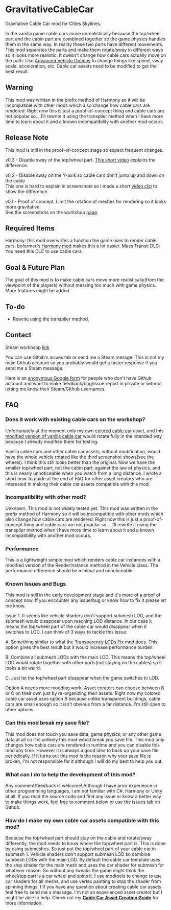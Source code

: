 # GravitativeCableCar
Gravitative Cable Car mod for Cities Skylines.

In the vanilla game cable cars move unrealistically because the top/wheel part and the cabin part are combined together so the game physics handles them in the same way. In reality these two parts have different movements. This mod separates the parts and make them rotate/sway in different ways so it looks more realistic. It doesn't change how cable cars actually move on the path. Use [Advanced Vehicle Options](https://steamcommunity.com/sharedfiles/filedetails/?id=1548831935) to change things like speed, sway scale, acceleration, etc. Cable car assets need to be modified to get the best result.

## Warning
This mod was written in the prefix method of Harmony so it will be incompatible with other mods which also change how cable cars are rendered. Right now this is just a proof-of-concept thing and cable cars are not popular so....I'll rewrite it using the transpiler method when I have more time to learn about it and a known incompatibility with another mod occurs.

## Release Note
This mod is still in the proof-of-concept stage so expect frequent changes.

v0.3 - Disable sway of the top/wheel part. [This short video](https://www.youtube.com/watch?v=ljHAi7EXB8k) explains the difference.

v0.2 - Disable sway on the Y-axis so cable cars don't jump up and down on the cable  
       This one is hard to explain in screenshots so I made a short [video clip](https://www.youtube.com/watch?v=B6mj6Y95eYk) to show the difference.  

v0.1 - Proof of concept. Limit the rotation of meshes for rendering so it looks more gravitative.  
       See the screenshots on the workshop [page](https://steamcommunity.com/sharedfiles/filedetails/?id=2094830335).  

## Required Items
Harmony: this mod overwrites a function the game uses to render cable cars. boformer's [Harmony mod](https://steamcommunity.com/workshop/filedetails/?id=2040656402) makes this a lot easier.
Mass Transit DLC: You need this DLC to use cable cars.

## Goal & Future Plan
The goal of this mod is to make cable cars move more realistically(from the viewpoint of the players) without messing too much with game physics. More features might be added.

## To-do
- Rewrite using the transpiler method.

## Contact
Steam workhsop [link](https://steamcommunity.com/sharedfiles/filedetails/?id=2094830335)  

You can use Githib's issues tab or send me a Steam messge. This is not my main Github account so you probably would get a faster response if you send me a Steam message.  

Here is an [anonymous Google form](https://forms.gle/13tXrXU5HFw3PrNRA) for people who don't have Github account and want to make feedback/bug/issue report in private or without letting me know their Steam/Github usernames. 

## FAQ

### Does it work with existing cable cars on the workshop?
Unfortunately at the moment only my own [colored cable car](https://steamcommunity.com/sharedfiles/filedetails/?id=2088780350) asset, and this [modified version of vanilla cable car](https://steamcommunity.com/sharedfiles/filedetails/?id=2095140359) would rotate fully in the intended way because I already modified them for testing.

Vanilla cable cars and other cable car assets, without modification, would have the whole vehicle rotated like the third screenshot shows(see the wheels). I think this still looks better than the original. Now we have the smaller top/wheel part, not the cabin part, against the law of physics, and this is nearly unnoticeable when you watch from a long distance. I wrote a short how-to guide at the end of FAQ for other asset creators who are interested in making their cable car assets compatible with this mod.

### Incompatibility with other mod?
Unknown. This mod is not widely tested yet. This mod was written in the prefix method of Harmony so it will be incompatible with other mods which also change how cable cars are rendered. Right now this is just a proof-of-concept thing and cable cars are not popular so....I'll rewrite it using the transpiler method when I have more time to learn about it and a known incompatibility with another mod occurs.

### Performance
This is a lightweight simple mod which renders cable car instances with a modified version of the RenderInstance method in the Vehicle class. The performance difference should be minimal and unnoticeable.

### Known Issues and Bugs
This mod is still in the early development stage and it's more of a proof of concept now. If you encounter any issue/bug or know how to fix it please let me know.

Issue 1. It seems like vehicle shaders don't support submesh LOD, and the submesh would disappear upon reaching LOD distance. In our case it means the top/wheel part of the cable car would disappear when it switches to LOD. I can think of 3 ways to tackle this issue:

A. Something similar to what the [Transparency LODs Fix](https://steamcommunity.com/workshop/filedetails/?id=922939393) mod does. This option gives the best result but it would increase performance burden.

B. Combine all submesh LODs with the main LOD. This means the top/wheel LOD would rotate together with other parts(not staying on the cables) so it looks a bit weird.

C. Just let the top/wheel part disappear when the game switches to LOD.

Option A needs more modding work. Asset creators can choose between B or C on their own just by re-organizing their assets. Right now my colored cable car asset uses option B because unlike transparent buildings, cable cars are small enough so it isn't obvious from a far distance. I'm still open to other options.

### Can this mod break my save file?
This mod does not touch you save data, game physics, or any other game data at all so it is unlikely this mod would break you save file. This mod only changes how cable cars are rendered in runtime and you can disable this mod any time. However it is always a good idea to back up your save file periodically. If it turns out this mod is the reason why your save file is broken, I'm not responsible for it although I will do my best to help you out.

### What can I do to help the development of this mod?
Any comment/feedback is welcome! Although I have prior experience in other programming languages, I am not familiar with C#, Harmony or Unity at all. If you read the source code and find any issue or know a better way to make things work, feel free to comment below or use the issues tab on Github.   

### How do I make my own cable car assets compatible with this mod?
Because the top/wheel part should stay on the cable and rotate/sway differently, the mod needs to know where the top/wheel part is. This is done by using submeshes.
So just put the top/wheel part of your cable car in submesh 1. Vehicle shaders don't support submesh LOD so combine sumbesh LODs with the main LOD. By default the cable car template uses the ship shader for the main mesh and uses the car shader for submesh for whatever reason. So without any tweaks the game might think the wheel/top part is a car wheel and spins it. I use modtools to change to use car shaders for all meshs, and use vertex painting to stop the shader from spinning things. I If you have any question about creating cable car assets feel free to send me a message. I'm not an experienced asset creator but I might be able to help.
Check out my [**Cable Car Asset Creation Guide**](https://github.com/sway2020/GravitativeCableCar/tree/master/cable_car_asset_guide) for more information.
